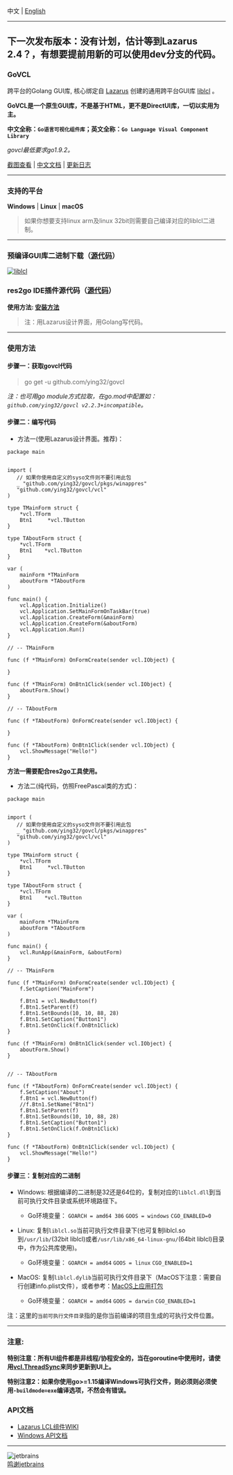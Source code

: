 
中文   | [English](README.md)    

----
**下一次发布版本：没有计划，估计等到Lazarus 2.4？，有想要提前用新的可以使用dev分支的代码。** 
----

### GoVCL
 
跨平台的Golang GUI库, 核心绑定自 [Lazarus](https://www.lazarus-ide.org/) 创建的通用跨平台GUI库 [liblcl](https://github.com/ying32/liblcl) 。    

**GoVCL是一个原生GUI库，不是基于HTML，更不是DirectUI库，一切以实用为主。**    

**中文全称：`Go语言可视化组件库`；英文全称：`Go Language Visual Component Library`**    

*govcl最低要求go1.9.2。*    

[截图查看](https://z-kit.cc/screenshot.html) | 
[中文文档](https://gitee.com/ying32/govcl/wikis/pages) | 
[更新日志](https://z-kit.cc/changelog.html) 

----

### 支持的平台  
**Windows** | **Linux** | **macOS**  

> 如果你想要支持linux arm及linux 32bit则需要自己编译对应的liblcl二进制。  

----

### 预编译GUI库二进制下载（[源代码](https://github.com/ying32/liblcl)）       
[![liblcl](https://img.shields.io/github/downloads/ying32/govcl/latest/liblcl-2.2.3.zip.svg)](https://github.com/ying32/govcl/releases/download/v2.2.3/liblcl-2.2.3.zip)  


### res2go IDE插件源代码（[源代码](https://github.com/ying32/res2go-ide-plugin)）  

**使用方法: [安装方法](https://gitee.com/ying32/govcl/wikis/pages?sort_id=2645001&doc_id=102420)**   

> 注：用Lazarus设计界面，用Golang写代码。    
  
---
### 使用方法  

#### 步骤一：获取govcl代码  

> go get -u github.com/ying32/govcl  

*注：也可用go module方式拉取，在go.mod中配置如：`github.com/ying32/govcl v2.2.3+incompatible`。*  

#### 步骤二：编写代码    

* 方法一(使用Lazarus设计界面。推荐)：  

```golang
package main


import (
   // 如果你使用自定义的syso文件则不要引用此包
   _ "github.com/ying32/govcl/pkgs/winappres"
   "github.com/ying32/govcl/vcl"
)

type TMainForm struct {
    *vcl.TForm
    Btn1     *vcl.TButton
}

type TAboutForm struct {
    *vcl.TForm
    Btn1    *vcl.TButton
}

var (
    mainForm *TMainForm
    aboutForm *TAboutForm
)

func main() {
    vcl.Application.Initialize()
    vcl.Application.SetMainFormOnTaskBar(true)
    vcl.Application.CreateForm(&mainForm)
    vcl.Application.CreateForm(&aboutForm)
    vcl.Application.Run()
}

// -- TMainForm

func (f *TMainForm) OnFormCreate(sender vcl.IObject) {
    
}

func (f *TMainForm) OnBtn1Click(sender vcl.IObject) {
    aboutForm.Show()
}

// -- TAboutForm

func (f *TAboutForm) OnFormCreate(sender vcl.IObject) {
 
}

func (f *TAboutForm) OnBtn1Click(sender vcl.IObject) {
    vcl.ShowMessage("Hello!")
}
```
**方法一需要配合res2go工具使用。**  


* 方法二(纯代码，仿照FreePascal类的方式)：  

```golang
package main


import (
   // 如果你使用自定义的syso文件则不要引用此包
   _ "github.com/ying32/govcl/pkgs/winappres"
   "github.com/ying32/govcl/vcl"
)

type TMainForm struct {
    *vcl.TForm
    Btn1     *vcl.TButton
}

type TAboutForm struct {
    *vcl.TForm
    Btn1    *vcl.TButton
}

var (
    mainForm *TMainForm
    aboutForm *TAboutForm
)

func main() {
    vcl.RunApp(&mainForm, &aboutForm)
}

// -- TMainForm

func (f *TMainForm) OnFormCreate(sender vcl.IObject) {
    f.SetCaption("MainForm")
    
    f.Btn1 = vcl.NewButton(f)
    f.Btn1.SetParent(f)
    f.Btn1.SetBounds(10, 10, 88, 28)
    f.Btn1.SetCaption("Button1")
    f.Btn1.SetOnClick(f.OnBtn1Click)  
}

func (f *TMainForm) OnBtn1Click(sender vcl.IObject) {
    aboutForm.Show()
}


// -- TAboutForm

func (f *TAboutForm) OnFormCreate(sender vcl.IObject) {
    f.SetCaption("About")
    f.Btn1 = vcl.NewButton(f)
    //f.Btn1.SetName("Btn1")
    f.Btn1.SetParent(f)
    f.Btn1.SetBounds(10, 10, 88, 28)
    f.Btn1.SetCaption("Button1")
    f.Btn1.SetOnClick(f.OnBtn1Click)  
}

func (f *TAboutForm) OnBtn1Click(sender vcl.IObject) {
    vcl.ShowMessage("Hello!")
}

```

#### 步骤三：复制对应的二进制    

* Windows: 根据编译的二进制是32还是64位的，复制对应的`liblcl.dll`到当前可执行文件目录或系统环境路径下。 
  * Go环境变量： `GOARCH = amd64 386` `GOOS = windows` `CGO_ENABLED=0`   

* Linux: 复制`liblcl.so`当前可执行文件目录下(也可复制liblcl.so到`/usr/lib/`(32bit liblcl)或者`/usr/lib/x86_64-linux-gnu/`(64bit liblcl)目录中，作为公共库使用)。  
  * Go环境变量： `GOARCH = amd64` `GOOS = linux` `CGO_ENABLED=1`

* MacOS: 复制`liblcl.dylib`当前可执行文件目录下（MacOS下注意：需要自行创建info.plist文件），或者参考：[MacOS上应用打包](https://gitee.com/ying32/govcl/wikis/pages?sort_id=410056&doc_id=102420)   
  * Go环境变量： `GOARCH = amd64` `GOOS = darwin` `CGO_ENABLED=1`  


注：这里的`当前可执行文件目录`指的是你当前编译的项目生成的可执行文件位置。

----

### 注意:  

**特别注意：所有UI组件都是非线程/协程安全的，当在goroutine中使用时，请使用[vcl.ThreadSync](https://gitee.com/ying32/govcl/wikis/pages?sort_id=976890&doc_id=102420)来同步更新到UI上。**    

**特别注意2：如果你使用go>=1.15编译Windows可执行文件，则必须则必须使用`-buildmode=exe`编译选项，不然会有错误。**  

### API文档

* [Lazarus LCL组件WIKI](http://wiki.freepascal.org/LCL_Components)
* [Windows API文档](https://msdn.microsoft.com/zh-cn/library/ms123401.aspx)  


----

![jetbrains](https://z-kit.cc/assets/images/jetbrains.png)   
[鸣谢jetbrains](https://www.jetbrains.com/?from=govcl)  
